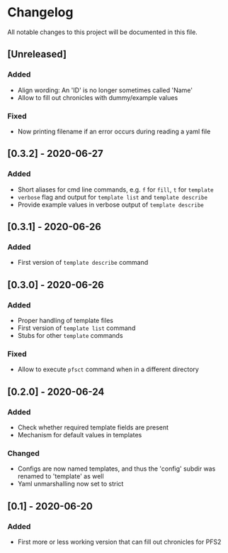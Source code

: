# Changelog

All notable changes to this project will be documented in this file.

## [Unreleased]

### Added
- Align wording: An 'ID' is no longer sometimes called 'Name'
- Allow to fill out chronicles with dummy/example values

### Fixed
- Now printing filename if an error occurs during reading a yaml file

## [0.3.2] - 2020-06-27

### Added
- Short aliases for cmd line commands, e.g. `f` for `fill`, `t` for `template`
- `verbose` flag and output for `template list` and `template describe`
- Provide example values in verbose output of `template describe`

## [0.3.1] - 2020-06-26

### Added
- First version of `template describe` command

## [0.3.0] - 2020-06-26

### Added
- Proper handling of template files
- First version of `template list` command
- Stubs for other `template` commands

### Fixed
- Allow to execute `pfsct` command when in a different directory

## [0.2.0] - 2020-06-24

### Added
- Check whether required template fields are present
- Mechanism for default values in templates

### Changed
- Configs are now named templates, and thus the 'config' subdir was renamed to 'template' as well
- Yaml unmarshalling now set to strict

## [0.1] - 2020-06-20

### Added
- First more or less working version that can fill out chronicles for PFS2
